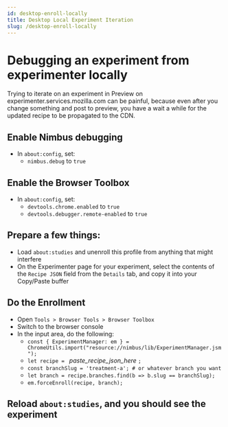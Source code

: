 ```yaml
---
id: desktop-enroll-locally
title: Desktop Local Experiment Iteration
slug: /desktop-enroll-locally
---
```


# Debugging an experiment from experimenter locally

Trying to iterate on an experiment in Preview on experimenter.services.mozilla.com can be painful, because even after you change something and post to preview, you have a wait a while for the updated recipe to be propagated to the CDN.

## Enable Nimbus debugging

* In `about:config`, set:
  * `nimbus.debug` to `true`

## Enable the Browser Toolbox

* In `about:config`, set:
  * `devtools.chrome.enabled` to `true`
  * `devtools.debugger.remote-enabled` to `true`

## Prepare a few things:
* Load `about:studies` and unenroll this profile from anything that might interfere
* On the Experimenter page for your experiment, select the contents of the `Recipe JSON` field from the `Details` tab, and copy it into your Copy/Paste buffer

## Do the Enrollment
* Open `Tools > Browser Tools > Browser Toolbox`
* Switch to the browser console
* In the input area, do the following:
	* `const { ExperimentManager: em } = ChromeUtils.import("resource://nimbus/lib/ExperimentManager.jsm");`
	* `let recipe = ` _paste_recipe_json_here_ `;`
	* `const branchSlug = 'treatment-a'; # or whatever branch you want`
	* `let branch = recipe.branches.find(b => b.slug == branchSlug);`
	* `em.forceEnroll(recipe, branch);`

## Reload `about:studies`, and you should see the experiment
